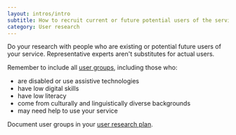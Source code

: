 ```yaml
---
layout: intros/intro
subtitle: How to recruit current or future potential users of the service.
category: User research
---
```


Do your research with people who are existing or potential future users of your service. Representative experts aren't substitutes for actual users.

Remember to include all [user groups](https://www.dta.gov.au/standard/design-principles/#this-is-for-everyone), including those who:
 - are disabled or use assistive technologies
 - have low digital skills
 - have low literacy
 - come from culturally and linguistically diverse backgrounds
 - may need help to use your service

Document user groups in your [user research plan](/user-research/planning-user-research/).
